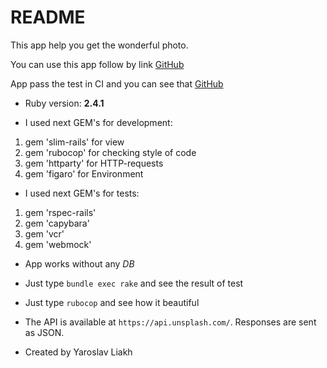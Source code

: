 # README

This app help you get the wonderful photo.

You can use this app follow by link [GitHub](http://github.com)

App pass the test in CI and you can see that [GitHub](http://github.com)

* Ruby version: **2.4.1**

* I used next GEM's for development:
1. gem 'slim-rails' for view
1. gem 'rubocop' for checking style of code
1. gem 'httparty' for HTTP-requests
1. gem 'figaro' for Environment

* I used next GEM's for tests:
1. gem 'rspec-rails'
1. gem 'capybara'
1. gem 'vcr'
1. gem 'webmock'

* App works without any *DB*

* Just type ```bundle exec rake``` and see the result of test
* Just type ```rubocop``` and see how it beautiful

* The API is available at `https://api.unsplash.com/`. Responses are sent as JSON.

* Created by Yaroslav Liakh
